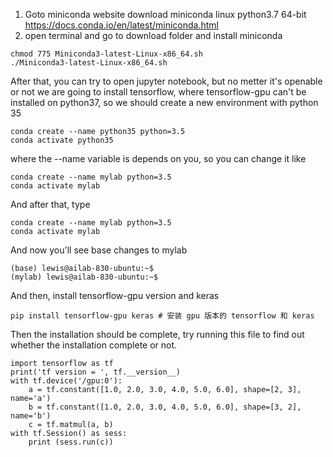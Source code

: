 1. Goto miniconda website download miniconda linux python3.7 64-bit
https://docs.conda.io/en/latest/miniconda.html
2. open terminal and go to download folder and install miniconda
```
chmod 775 Miniconda3-latest-Linux-x86_64.sh
./Miniconda3-latest-Linux-x86_64.sh
```
After that, you can try to open jupyter notebook,
but no metter it's openable or not
we are going to install tensorflow, where tensorflow-gpu can't be installed on python37,
so we should create a new environment with python 35

```
conda create --name python35 python=3.5
conda activate python35
```
where the --name variable is depends on you, so you can change it like
```
conda create --name mylab python=3.5
conda activate mylab
```
And after that, 
type
```
conda create --name mylab python=3.5
conda activate mylab
```
And now you'll see base changes to mylab
```
(base) lewis@ailab-830-ubuntu:~$ 
(mylab) lewis@ailab-830-ubuntu:~$ 
```
And then, install tensorflow-gpu version and keras
```
pip install tensorflow-gpu keras # 安装 gpu 版本的 tensorflow 和 keras
```

Then the installation should be complete,
try running this file to find out whether the installation complete or not.

```
import tensorflow as tf
print('tf version = ', tf.__version__)
with tf.device('/gpu:0'):
    a = tf.constant([1.0, 2.0, 3.0, 4.0, 5.0, 6.0], shape=[2, 3], name='a')
    b = tf.constant([1.0, 2.0, 3.0, 4.0, 5.0, 6.0], shape=[3, 2], name='b')
    c = tf.matmul(a, b)
with tf.Session() as sess:
    print (sess.run(c))
```
